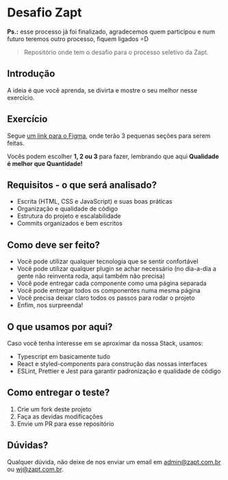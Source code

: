 # Desafio Zapt

**Ps.:** esse processo já foi finalizado, agradecemos quem participou e num futuro teremos outro processo, fiquem ligados =D

> Repositório onde tem o desafio para o processo seletivo da Zapt.

## Introdução

A ideia é que você aprenda, se divirta e mostre o seu melhor nesse exercício.

## Exercício

Segue [um link para o Figma](https://www.figma.com/file/MYVq6CfqgFkEAhcFcNmvGy/Public-File?node-id=0%3A1), onde terão 3 pequenas seções para serem feitas.

Vocês podem escolher **1, 2 ou 3** para fazer, lembrando que aqui **Qualidade é melhor que Quantidade!**

## Requisitos - o que será analisado?

- Escrita (HTML, CSS e JavaScript) e suas boas práticas
- Organização e qualidade de código
- Estrutura do projeto e escalabilidade
- Commits organizados e bem escritos

## Como deve ser feito?

- Você pode utilizar qualquer tecnologia que se sentir confortável
- Você pode utilizar qualquer plugin se achar necessário (no dia-a-dia a gente não reinventa roda, aqui também não precisa)
- Você pode entregar cada componente como uma página separada
- Você pode entregar todos os componentes numa mesma página
- Você precisa deixar claro todos os passos para rodar o projeto
- Enfim, nos surpreenda!

## O que usamos por aqui?

Caso você tenha interesse em se aproximar da nossa Stack, usamos:

- Typescript em basicamente tudo
- React e styled-components para construção das nossas interfaces
- ESLint, Prettier e Jest para garantir padronização e qualidade de código

## Como entregar o teste?

1. Crie um fork deste projeto
2. Faça as devidas modificações
3. Envie um PR para esse repositório

## Dúvidas?

Qualquer dúvida, não deixe de nos enviar um email em admin@zapt.com.br ou wj@zapt.com.br.
